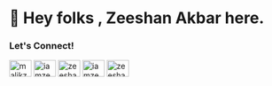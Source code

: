 <h1>👋 Hey folks , Zeeshan Akbar here.</h1>
<h3>Let's Connect!</h3>
<p>
<a href="https://www.facebook.com/malikzeeshanakbar/" target="_blank"><img align="center" src="https://user-images.githubusercontent.com/15667691/173685906-999018a4-7a01-49a6-b034-8065ef63d8f1.png" alt="malikzeeshanakbar" height="30" width="40" /></a>
<a href="https://www.instagram.com/iamzeeshanakbar/" target="blank"><img align="center" src="https://user-images.githubusercontent.com/15667691/173685958-a005c9e9-4b09-454d-9193-2e0489aae496.png" alt="iamzeeshanakbar" height="30" width="40" /></a>
<a href="https://www.linkedin.com/in/zeeshanakbar/" target="_blank"><img align="center" src="https://user-images.githubusercontent.com/15667691/173685999-9ed7e961-12bb-446a-9c4a-e504b3da726c.png" alt="zeeshanakbar" height="30" width="40" /></a>
<a href="https://twitter.com/iamzeeshanakbar" target="_blank"><img align="center" src="https://user-images.githubusercontent.com/15667691/173685936-31f0ecde-cc8b-434a-80f7-5041086f15bf.png" alt="iamzeeshanakbar" height="30" width="40" /></a>
<a href="https://www.youtube.com/c/ZeeshanAkbar/" target="_blank"><img align="center" src="https://user-images.githubusercontent.com/15667691/173685950-0c2820f1-10b7-422b-a365-07c523a768c0.png" alt="zeeshanakbar" height="30" width="40" /></a>
</p>